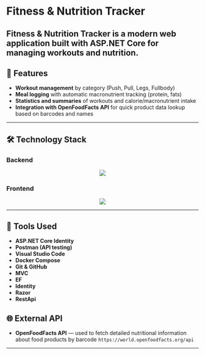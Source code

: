 # Fitness & Nutrition Tracker

**Fitness & Nutrition Tracker** is a modern web application built with ASP.NET Core for managing workouts and nutrition.
---

## 🚀 Features

- **Workout management** by category (Push, Pull, Legs, Fullbody)
- **Meal logging** with automatic macronutrient tracking (protein, fats)
- **Statistics and summaries** of workouts and calorie/macronutrient intake
- **Integration with OpenFoodFacts API** for quick product data lookup based on barcodes and names

---

## 🛠️ Technology Stack

### Backend

<p align="center">
  <a href="https://skillicons.dev">
    <img src="https://skillicons.dev/icons?i=dotnet,docker" sql />
  </a>
</p>

### Frontend

<p align="center">
  <a href="https://skillicons.dev">
    <img src="https://skillicons.dev/icons?i=html,css,js" />
  </a>
</p>

---

## 🧰 Tools Used

- **ASP.NET Core Identity** 
- **Postman (API testing)** 
- **Visual Studio Code** 
- **Docker Compose** 
- **Git & GitHub**
- **MVC**
- **EF**
- **Identity**
- **Razor**
- **RestApi**  

## 🌐 External API

- **OpenFoodFacts API** — used to fetch detailed nutritional information about food products by barcode
  `https://world.openfoodfacts.org/api`

---
